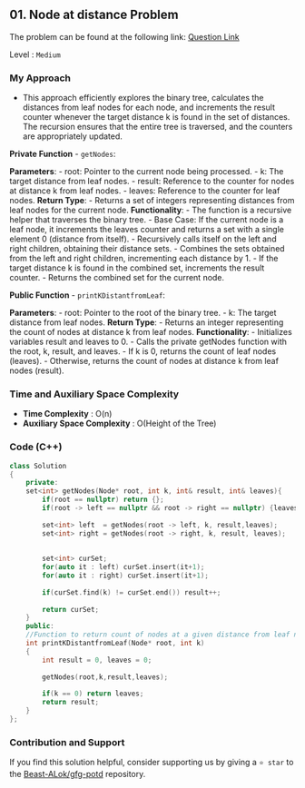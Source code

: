 ## 01. Node at distance Problem
The problem can be found at the following link: [Question Link](https://www.geeksforgeeks.org/problems/node-at-distance/1)

Level : `Medium`

### My Approach

- This approach efficiently explores the binary tree, calculates the distances from leaf nodes for each node, and increments the result counter whenever the target distance k is found in the set of distances. The recursion ensures that the entire tree is traversed, and the counters are appropriately updated.

**Private Function** - `getNodes`:

**Parameters**:
    - root: Pointer to the current node being processed.
    - k: The target distance from leaf nodes.
    - result: Reference to the counter for nodes at distance k from leaf nodes.
    - leaves: Reference to the counter for leaf nodes.
**Return Type**:
    - Returns a set of integers representing distances from leaf nodes for the current node.
**Functionality**:
    - The function is a recursive helper that traverses the binary tree.
    - Base Case: If the current node is a leaf node, it increments the leaves counter and returns a set with a single element 0 (distance from itself).
    - Recursively calls itself on the left and right children, obtaining their distance sets.
    - Combines the sets obtained from the left and right children, incrementing each distance by 1.
    - If the target distance k is found in the combined set, increments the result counter.
    - Returns the combined set for the current node.

**Public Function** - `printKDistantfromLeaf`:

**Parameters**:
    - root: Pointer to the root of the binary tree.
    - k: The target distance from leaf nodes.
**Return Type**:
    - Returns an integer representing the count of nodes at distance k from leaf nodes.
**Functionality**:
    - Initializes variables result and leaves to 0.
    - Calls the private getNodes function with the root, k, result, and leaves.
    - If k is 0, returns the count of leaf nodes (leaves).
    - Otherwise, returns the count of nodes at distance k from leaf nodes (result).

### Time and Auxiliary Space Complexity

- **Time Complexity** : O(n)
- **Auxiliary Space Complexity** : O(Height of the Tree)

### Code (C++)
```cpp
class Solution
{
    private:
    set<int> getNodes(Node* root, int k, int& result, int& leaves){
        if(root == nullptr) return {};
        if(root -> left == nullptr && root -> right == nullptr) {leaves++; return {0};}
        
        set<int> left  = getNodes(root -> left, k, result,leaves);
        set<int> right = getNodes(root -> right, k, result, leaves);
        
        
        set<int> curSet;
        for(auto it : left) curSet.insert(it+1);
        for(auto it : right) curSet.insert(it+1);
        
        if(curSet.find(k) != curSet.end()) result++;
        
        return curSet;
    }
    public:
    //Function to return count of nodes at a given distance from leaf nodes.
    int printKDistantfromLeaf(Node* root, int k)
    {
        int result = 0, leaves = 0;
        
        getNodes(root,k,result,leaves);
        
        if(k == 0) return leaves;
        return result;
    }
};

```

### Contribution and Support

If you find this solution helpful, consider supporting us by giving a `⭐ star` to the [Beast-ALok/gfg-potd](https://github.com/Beast-ALok/gfg-potd) repository.